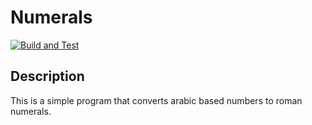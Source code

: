 # Numerals

[![Build and Test](https://github.com/delhombre/Numerals/actions/workflows/tests.yml/badge.svg)](https://github.com/delhombre/Numerals/actions/workflows/tests.yml)

## Description

This is a simple program that converts arabic based numbers to roman numerals.
